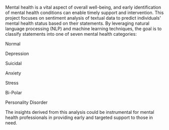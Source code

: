 Mental health is a vital aspect of overall well-being, and early identification of mental health conditions can enable timely support and intervention. This project focuses on sentiment analysis of textual data to predict individuals' mental health status based on their statements. By leveraging natural language processing (NLP) and machine learning techniques, the goal is to classify statements into one of seven mental health categories:

Normal

Depression

Suicidal

Anxiety

Stress

Bi-Polar

Personality Disorder

 The insights derived from this analysis could be instrumental for mental health professionals in providing early and targeted support to those in need.
